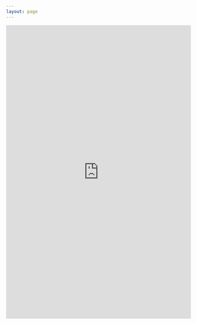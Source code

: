 ```yaml
---
layout: page
---
```


<iframe
  width="100%"
  height="800px"
  src="https://lookerstudio.google.com/embed/reporting/d2f087ac-15a5-475f-bf75-f57d0a5f9065/page/kIV1C"
  frameborder="0"
  style="border:0"
  allowfullscreen
  sandbox="allow-storage-access-by-user-activation allow-scripts allow-same-origin allow-popups allow-popups-to-escape-sandbox">
</iframe>

<style scoped>
    /* iframe 居中 */
    iframe {
        margin: 0 auto;
        display: block;
    }
</style>
